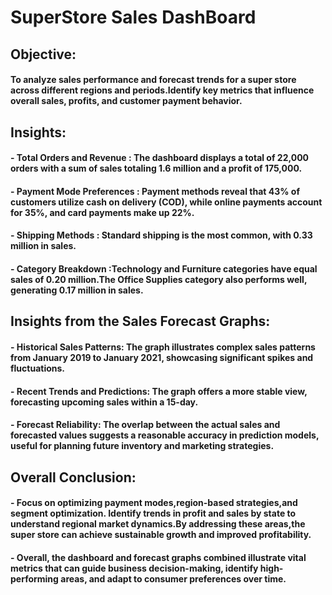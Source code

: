 # SuperStore Sales DashBoard

## Objective:
#### To analyze sales performance and forecast trends for a super store across different regions and periods.Identify key metrics that influence overall sales, profits, and customer payment behavior.

## Insights:

#### - Total Orders and Revenue : The dashboard displays a total of 22,000 orders with a sum of sales totaling 1.6 million and a profit of 175,000.
#### - Payment Mode Preferences : Payment methods reveal that 43% of customers utilize cash on delivery (COD), while online payments account for 35%, and card payments make up 22%.
 
#### - Shipping Methods : Standard shipping is the most common, with 0.33 million in sales.
 
#### - Category Breakdown :Technology and Furniture categories have equal sales of 0.20 million.The Office Supplies category also performs well, generating 0.17 million in sales.



## Insights from the Sales Forecast Graphs:
 
#### - Historical Sales Patterns: The graph illustrates complex sales patterns from January 2019 to January 2021, showcasing significant spikes and fluctuations.

#### - Recent Trends and Predictions: The graph offers a more stable view, forecasting upcoming sales within a 15-day.

#### - Forecast Reliability: The overlap between the actual sales and forecasted values suggests a reasonable accuracy in prediction models, useful for planning future inventory and marketing strategies.



## Overall Conclusion:

#### - Focus on optimizing payment modes,region-based strategies,and segment optimization. Identify trends in profit and sales by state to understand regional market dynamics.By addressing these areas,the super store can achieve sustainable growth and improved profitability.
 
#### - Overall, the dashboard and forecast graphs combined illustrate vital metrics that can guide business decision-making, identify high-performing areas, and adapt to consumer preferences over time.
 

 
